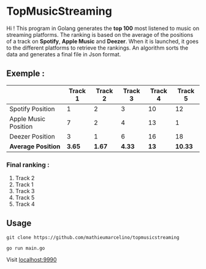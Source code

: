 # TopMusicStreaming

Hi ! This program in Golang generates the **top 100** most listened to music on streaming platforms. The ranking is based on the average of the positions of a track on **Spotify**, **Apple Music** and **Deezer**. When it is launched, it goes to the different platforms to retrieve the rankings. An algorithm sorts the data and generates a final file in Json format.

## Exemple :

|                      	| Track 1 	| Track 2 	| Track 3 	| Track 4 	| Track 5 	|
|----------------------	|---------	|---------	|---------	|---------	|---------	|
| Spotify Position     	| 1       	| 2       	| 3       	| 10      	| 12      	|
| Apple Music Position 	| 7       	| 2       	| 4       	| 13      	| 1       	|
| Deezer Position      	| 3       	| 1       	| 6       	| 16      	| 18      	|
| **Average Position**  |**3.65**   | **1.67** 	| **4.33**  | **13**    | **10.33**	|


### Final ranking :

1. Track 2
2. Track 1
3. Track 3
4. Track 5
5. Track 4

## Usage

```
git clone https://github.com/mathieumarcelino/topmusicstreaming
```

```
go run main.go
```

Visit [localhost:9990](http://localhost:9990)


